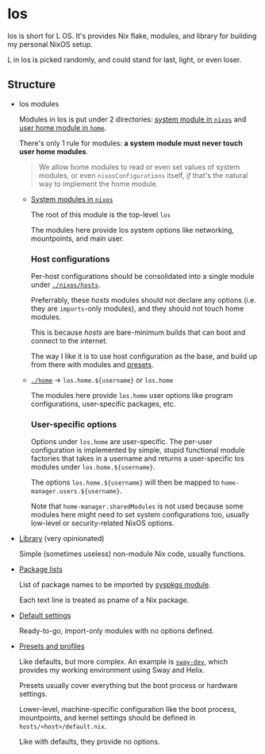 # los

los is short for L OS. It's provides Nix flake, modules, and library for
building my personal NixOS setup.

L in los is picked randomly, and could stand for last, light, or even loser.

## Structure

- los modules

  Modules in los is put under 2 directories: [system module in `nixos`](./nixos/)
  and [user home module in `home`](./home/).

  There's only 1 rule for modules: **a system module must never touch user home modules**.

  > We allow home modules to read or even set values of system modules,
  > or even `nixosConfigurations` itself, *if* that's the natural way to implement the home module.

  - [System modules in `nixos`](./nixos/)
  
    The root of this module is the top-level `los`

    The modules here provide los system options like networking, mountpoints,
    and main user.

    ### Host configurations
    
    Per-host configurations should be consolidated into a single module
    under [`./nixos/hosts`](./nixos/hosts/).

    Preferrably, these *hosts* modules should not declare any options (i.e.
    they are `imports`-only modules), and they should not touch home modules.

    This is because *hosts* are bare-minimum builds that can boot and connect
    to the internet.

    The way I like it is to use host configuration as the base, and build up from
    there with modules and [presets](./presets/).

  - [`./home`](./home/) -> `los.home.${username}` or `los.home`

    The modules here provide `los.home` user options like program configurations,
    user-specific packages, etc.

    ### User-specific options

    Options under `los.home` are user-specific. The per-user configuration
    is implemented by simple, stupid functional module factories that takes
    in a username and returns a user-specific los modules under `los.home.${username}`.

    The options `los.home.${username}` will then be mapped to `home-manager.users.${username}`.

    Note that `home-manager.sharedModules` is not used because some modules here might need to set
    system configurations too, usually low-level or security-related NixOS options.

- [Library](./liblos/) (very opinionated)

  Simple (sometimes useless) non-module Nix code, usually functions.

- [Package lists](./packages/)

  List of package names to be imported by [syspkgs module](./nixos/syspkgs.nix).

  Each text line is treated as pname of a Nix package.

- [Default settings](./defaults/)

  Ready-to-go, import-only modules with no options defined.

- [Presets and profiles](./presets/)

  Like defaults, but more complex. An example is [`sway-dev`](./presets/sway-dev/),
  which provides my working environment using Sway and Helix.

  Presets usually cover everything but the boot process or hardware settings.

  Lower-level, machine-specific configuration like the boot process, mountpoints,
  and kernel settings should be defined in `hosts/<host>/default.nix`.

  Like with defaults, they provide no options.
